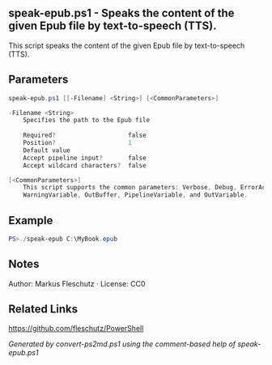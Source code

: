 ## speak-epub.ps1 - Speaks the content of the given Epub file by text-to-speech (TTS).

This script speaks the content of the given Epub file by text-to-speech (TTS).

## Parameters
```powershell
speak-epub.ps1 [[-Filename] <String>] [<CommonParameters>]

-Filename <String>
    Specifies the path to the Epub file
    
    Required?                    false
    Position?                    1
    Default value                
    Accept pipeline input?       false
    Accept wildcard characters?  false

[<CommonParameters>]
    This script supports the common parameters: Verbose, Debug, ErrorAction, ErrorVariable, WarningAction, 
    WarningVariable, OutBuffer, PipelineVariable, and OutVariable.
```

## Example
```powershell
PS>./speak-epub C:\MyBook.epub
```

## Notes
Author: Markus Fleschutz · License: CC0

## Related Links
https://github.com/fleschutz/PowerShell

*Generated by convert-ps2md.ps1 using the comment-based help of speak-epub.ps1*
